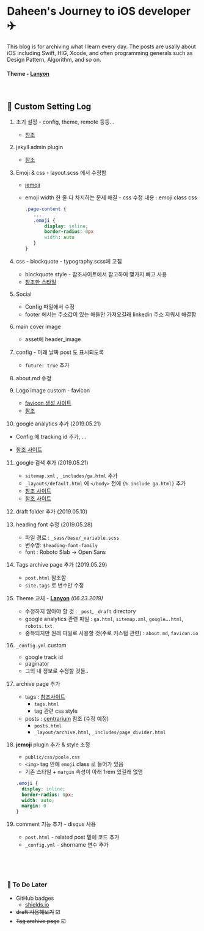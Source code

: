 # Daheen's Journey to iOS developer :airplane:

This blog is for archiving what I learn every day. The posts are usally about iOS including Swift, HIG, Xcode, and often programming generals such as Design Pattern, Algorithm, and so on.

#### Theme -  [Lanyon](https://github.com/poole/lanyon)

&nbsp;

## :wrench: Custom Setting Log 

1. 초기 설정 - config, theme, remote 등등...

   - [참조](https://gmlwjd9405.github.io/2017/10/06/Jekyll-github.io-blog-1.html)

2. jekyll admin plugin

   -  [참조](http://labs.brandi.co.kr/2018/05/14/chunbs.html)

3. Emoji & css - layout.scss 에서 수정함

   - [jemoji](https://github.com/jekyll/jemoji)

   - emoji width 한 줄 다 차지하는 문제 해결 - css 수정 내용 : emoji class css 

     ```css
     .page-content {
     	...
     	.emoji {
     		display: inline;
     		border-radius: 0px
     		width: auto
     	}
     }
     ```

4. css - blockquote - typography.scss에 고침

   - blockquote style - 참조사이트에서 참고하여 몇가지 빼고 사용
   - [참조한 스타일](https://css-tricks.com/snippets/css/simple-and-nice-blockquote-styling/)

5. Social 

   - Config 파일에서 수정
   - footer 에서는 주소값이 있는 애들만 가져오길래 linkedin 주소 지워서 해결함

6. main cover image

   - asset에 header_image

7. config - 미래 날짜 post 도 표시되도록

   - `future: true`  추가

8. about.md 수정

9. Logo image custom - favicon

   - [favicon 생성 사이트](https://www.favicon-generator.org/)
   - [참조](https://webdir.tistory.com/337)
   
10. google analytics 추가 (2019.05.21)

   - Config 에 tracking id 추가, ...

   - [참조 사이트](https://rextarx.github.io/jekyll/2017/02/03/Applying_Google_Analytics_to_a_blog_using_Jekyll/)

11. google 검색 추가 (2019.05.21)

    - `sitemap.xml` , `_includes/ga.html` 추가
    - `_layouts/default.html` 에 `</body>` 전에 `{% include ga.html}` 추가
    - [참조 사이트](https://wayhome25.github.io/etc/2017/02/20/google-search-sitemap-jekyll/)
    - [참조 사이트](https://gmlwjd9405.github.io/2017/10/20/include-blog-in-a-GoogleSearchEngine.html)
    
12. draft folder 추가 (2019.05.10)

13. heading font 수정 (2019.05.28)

    - 파일 경로 : `_sass/base/_variable.scss` 
    - 변수명: `$heading-font-family`
    - font : Roboto Slab → Open Sans

14. Tags archive page 추가 (2019.05.29)

    - `post.html` 참조함
    - `site.tags` 로 변수만 수정

15. Theme 교체 - [**Lanyon**](https://github.com/poole/lanyon) *(06.23.2019)*

    - 수정하지 않아야 할 것 : `_post`, `_draft` directory
    - google analytics 관련 파일 : `ga.html`, `sitemap.xml`, `google….html`, `robots.txt`
    - 중복되지만 원래 파일로 사용할 것(주로 커스텀 관련) : `about.md`, `favicon.io`

16. `_config.yml` custom

    - google track id
    - paginator
    - 그외 내 정보로 수정할 것들..

17. archive page 추가

    - tags : [참조사이트](https://github.com/lanyonm/lanyonm.github.io)
      - `tags.html` 
      - tag 관련 css style
    - posts : [centrarium](https://github.com/bencentra/centrarium) 참조 (수정 예정)
      - `posts.html`
      - `_layout/archive.html`, `_includes/page_divider.html`

18. **jemoji** plugin 추가 & style 조정

    - `public/css/poole.css`
    - `<img>` tag 안에 `emoji` class 로 들어가 있음
    - 기존 스타일 + `margin` 속성이 아래 1rem 있길래 없앰

    ```css
    .emoji {
      display: inline;
      border-radius: 0px;
      width: auto;
      margin: 0
    }
    ```

19. comment 기능 추가 - disqus 사용

    - `post.html` - related post 밑에 코드 추가
    - `_config.yml` - shorname 변수 추가

&nbsp;

&nbsp;

### :bookmark: To Do Later

- GitHub badges
  - [shields.io](https://github.com/badges/shields)
- <s>draft 사용해보기</s> :ballot_box_with_check:
- <s>Tag archive page</s> :ballot_box_with_check: